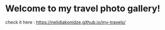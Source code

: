 # Welcome to my travel photo gallery! 

check it here : https://nelidiakonidze.github.io/my-travels/
